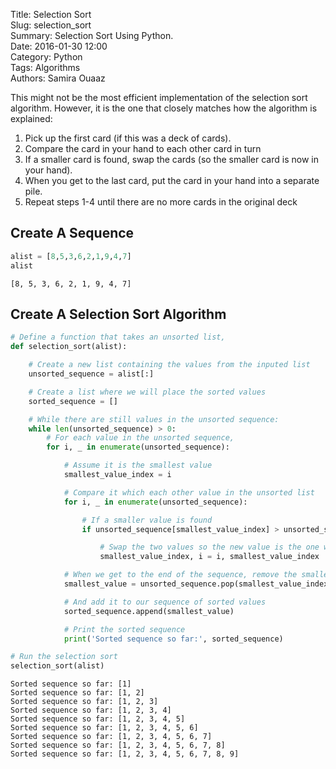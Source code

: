 Title: Selection Sort  
Slug: selection_sort  
Summary: Selection Sort Using Python.  
Date: 2016-01-30 12:00  
Category: Python  
Tags: Algorithms  
Authors: Samira Ouaaz  

This might not be the most efficient implementation of the selection sort algorithm. However, it is the one that closely matches how the algorithm is explained:

1. Pick up the first card (if this was a deck of cards).
2. Compare the card in your hand to each other card in turn
3. If a smaller card is found, swap the cards (so the smaller card is now in your hand).
4. When you get to the last card, put the card in your hand into a separate pile.
5. Repeat steps 1-4 until there are no more cards in the original deck

## Create A Sequence


```python
alist = [8,5,3,6,2,1,9,4,7]
alist
```




    [8, 5, 3, 6, 2, 1, 9, 4, 7]



## Create A Selection Sort Algorithm


```python
# Define a function that takes an unsorted list,
def selection_sort(alist):

    # Create a new list containing the values from the inputed list
    unsorted_sequence = alist[:]

    # Create a list where we will place the sorted values
    sorted_sequence = []

    # While there are still values in the unsorted sequence:
    while len(unsorted_sequence) > 0:
        # For each value in the unsorted sequence,
        for i, _ in enumerate(unsorted_sequence):

            # Assume it is the smallest value
            smallest_value_index = i

            # Compare it which each other value in the unsorted list
            for i, _ in enumerate(unsorted_sequence):

                # If a smaller value is found
                if unsorted_sequence[smallest_value_index] > unsorted_sequence[i]:

                    # Swap the two values so the new value is the one we think is the smallest
                    smallest_value_index, i = i, smallest_value_index

            # When we get to the end of the sequence, remove the smallest valued card
            smallest_value = unsorted_sequence.pop(smallest_value_index)

            # And add it to our sequence of sorted values
            sorted_sequence.append(smallest_value)

            # Print the sorted sequence
            print('Sorted sequence so far:', sorted_sequence)
```


```python
# Run the selection sort
selection_sort(alist)
```

    Sorted sequence so far: [1]
    Sorted sequence so far: [1, 2]
    Sorted sequence so far: [1, 2, 3]
    Sorted sequence so far: [1, 2, 3, 4]
    Sorted sequence so far: [1, 2, 3, 4, 5]
    Sorted sequence so far: [1, 2, 3, 4, 5, 6]
    Sorted sequence so far: [1, 2, 3, 4, 5, 6, 7]
    Sorted sequence so far: [1, 2, 3, 4, 5, 6, 7, 8]
    Sorted sequence so far: [1, 2, 3, 4, 5, 6, 7, 8, 9]
